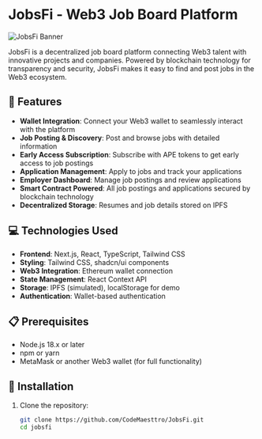 # JobsFi - Web3 Job Board Platform

![JobsFi Banner](https://via.placeholder.com/1200x300/4F46E5/FFFFFF?text=JobsFi+-+Web3+Job+Board)

JobsFi is a decentralized job board platform connecting Web3 talent with innovative projects and companies. Powered by blockchain technology for transparency and security, JobsFi makes it easy to find and post jobs in the Web3 ecosystem.

## 🚀 Features

- **Wallet Integration**: Connect your Web3 wallet to seamlessly interact with the platform
- **Job Posting & Discovery**: Post and browse jobs with detailed information
- **Early Access Subscription**: Subscribe with APE tokens to get early access to job postings
- **Application Management**: Apply to jobs and track your applications
- **Employer Dashboard**: Manage job postings and review applications
- **Smart Contract Powered**: All job postings and applications secured by blockchain technology
- **Decentralized Storage**: Resumes and job details stored on IPFS

## 💻 Technologies Used

- **Frontend**: Next.js, React, TypeScript, Tailwind CSS
- **Styling**: Tailwind CSS, shadcn/ui components
- **Web3 Integration**: Ethereum wallet connection
- **State Management**: React Context API
- **Storage**: IPFS (simulated), localStorage for demo
- **Authentication**: Wallet-based authentication

## 📋 Prerequisites

- Node.js 18.x or later
- npm or yarn
- MetaMask or another Web3 wallet (for full functionality)

## 🔧 Installation

1. Clone the repository:
   ```bash
   git clone https://github.com/CodeMaesttro/JobsFi.git
   cd jobsfi
